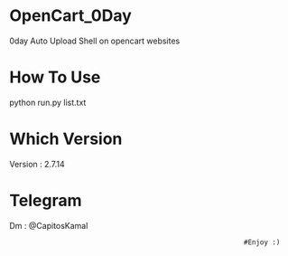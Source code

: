 # OpenCart_0Day

0day Auto Upload Shell on opencart websites

# How To Use

python run.py list.txt

# Which Version

Version : 2.7.14

# Telegram

Dm : @CapitosKamal

                                                              #Enjoy :)
